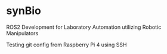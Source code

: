 # synBio
ROS2 Development for Laboratory Automation utilizing Robotic Manipulators

Testing git config from Raspberry Pi 4 using SSH